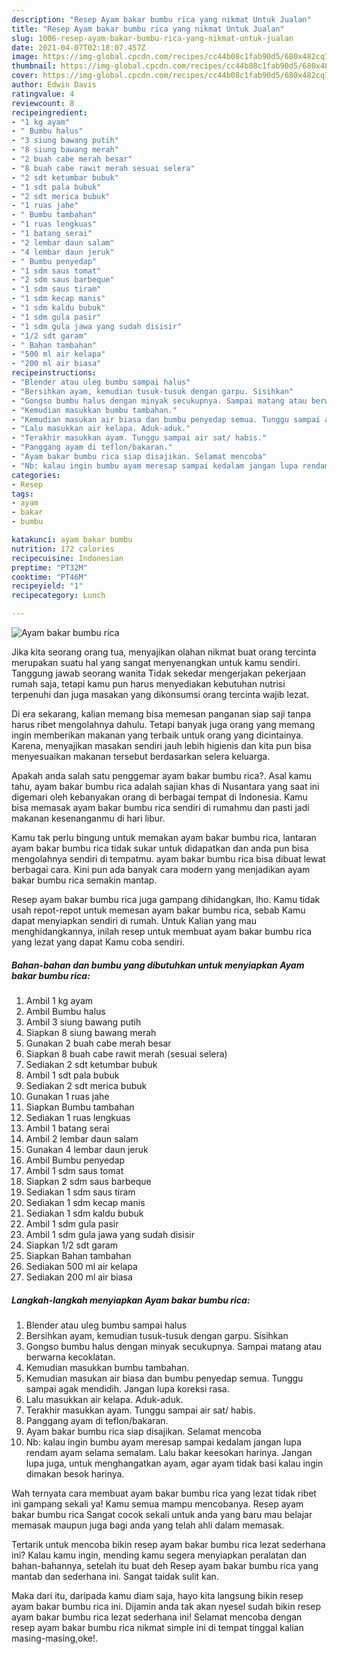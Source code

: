 ```yaml
---
description: "Resep Ayam bakar bumbu rica yang nikmat Untuk Jualan"
title: "Resep Ayam bakar bumbu rica yang nikmat Untuk Jualan"
slug: 1006-resep-ayam-bakar-bumbu-rica-yang-nikmat-untuk-jualan
date: 2021-04-07T02:18:07.457Z
image: https://img-global.cpcdn.com/recipes/cc44b08c1fab90d5/680x482cq70/ayam-bakar-bumbu-rica-foto-resep-utama.jpg
thumbnail: https://img-global.cpcdn.com/recipes/cc44b08c1fab90d5/680x482cq70/ayam-bakar-bumbu-rica-foto-resep-utama.jpg
cover: https://img-global.cpcdn.com/recipes/cc44b08c1fab90d5/680x482cq70/ayam-bakar-bumbu-rica-foto-resep-utama.jpg
author: Edwin Davis
ratingvalue: 4
reviewcount: 8
recipeingredient:
- "1 kg ayam"
- " Bumbu halus"
- "3 siung bawang putih"
- "8 siung bawang merah"
- "2 buah cabe merah besar"
- "8 buah cabe rawit merah sesuai selera"
- "2 sdt ketumbar bubuk"
- "1 sdt pala bubuk"
- "2 sdt merica bubuk"
- "1 ruas jahe"
- " Bumbu tambahan"
- "1 ruas lengkuas"
- "1 batang serai"
- "2 lembar daun salam"
- "4 lembar daun jeruk"
- " Bumbu penyedap"
- "1 sdm saus tomat"
- "2 sdm saus barbeque"
- "1 sdm saus tiram"
- "1 sdm kecap manis"
- "1 sdm kaldu bubuk"
- "1 sdm gula pasir"
- "1 sdm gula jawa yang sudah disisir"
- "1/2 sdt garam"
- " Bahan tambahan"
- "500 ml air kelapa"
- "200 ml air biasa"
recipeinstructions:
- "Blender atau uleg bumbu sampai halus"
- "Bersihkan ayam, kemudian tusuk-tusuk dengan garpu. Sisihkan"
- "Gongso bumbu halus dengan minyak secukupnya. Sampai matang atau berwarna kecoklatan."
- "Kemudian masukkan bumbu tambahan."
- "Kemudian masukan air biasa dan bumbu penyedap semua. Tunggu sampai agak mendidih. Jangan lupa koreksi rasa."
- "Lalu masukkan air kelapa. Aduk-aduk."
- "Terakhir masukkan ayam. Tunggu sampai air sat/ habis."
- "Panggang ayam di teflon/bakaran."
- "Ayam bakar bumbu rica siap disajikan. Selamat mencoba"
- "Nb: kalau ingin bumbu ayam meresap sampai kedalam jangan lupa rendam ayam selama semalam. Lalu bakar keesokan harinya. Jangan lupa juga, untuk menghangatkan ayam, agar ayam tidak basi kalau ingin dimakan besok harinya."
categories:
- Resep
tags:
- ayam
- bakar
- bumbu

katakunci: ayam bakar bumbu 
nutrition: 172 calories
recipecuisine: Indonesian
preptime: "PT32M"
cooktime: "PT46M"
recipeyield: "1"
recipecategory: Lunch

---
```



![Ayam bakar bumbu rica](https://img-global.cpcdn.com/recipes/cc44b08c1fab90d5/680x482cq70/ayam-bakar-bumbu-rica-foto-resep-utama.jpg)

Jika kita seorang orang tua, menyajikan olahan nikmat buat orang tercinta merupakan suatu hal yang sangat menyenangkan untuk kamu sendiri. Tanggung jawab seorang  wanita Tidak sekedar mengerjakan pekerjaan rumah saja, tetapi kamu pun harus menyediakan kebutuhan nutrisi terpenuhi dan juga masakan yang dikonsumsi orang tercinta wajib lezat.

Di era  sekarang, kalian memang bisa memesan panganan siap saji tanpa harus ribet mengolahnya dahulu. Tetapi banyak juga orang yang memang ingin memberikan makanan yang terbaik untuk orang yang dicintainya. Karena, menyajikan masakan sendiri jauh lebih higienis dan kita pun bisa menyesuaikan makanan tersebut berdasarkan selera keluarga. 



Apakah anda salah satu penggemar ayam bakar bumbu rica?. Asal kamu tahu, ayam bakar bumbu rica adalah sajian khas di Nusantara yang saat ini digemari oleh kebanyakan orang di berbagai tempat di Indonesia. Kamu bisa memasak ayam bakar bumbu rica sendiri di rumahmu dan pasti jadi makanan kesenanganmu di hari libur.

Kamu tak perlu bingung untuk memakan ayam bakar bumbu rica, lantaran ayam bakar bumbu rica tidak sukar untuk didapatkan dan anda pun bisa mengolahnya sendiri di tempatmu. ayam bakar bumbu rica bisa dibuat lewat berbagai cara. Kini pun ada banyak cara modern yang menjadikan ayam bakar bumbu rica semakin mantap.

Resep ayam bakar bumbu rica juga gampang dihidangkan, lho. Kamu tidak usah repot-repot untuk memesan ayam bakar bumbu rica, sebab Kamu dapat menyiapkan sendiri di rumah. Untuk Kalian yang mau menghidangkannya, inilah resep untuk membuat ayam bakar bumbu rica yang lezat yang dapat Kamu coba sendiri.

<!--inarticleads1-->

##### Bahan-bahan dan bumbu yang dibutuhkan untuk menyiapkan Ayam bakar bumbu rica:

1. Ambil 1 kg ayam
1. Ambil  Bumbu halus
1. Ambil 3 siung bawang putih
1. Siapkan 8 siung bawang merah
1. Gunakan 2 buah cabe merah besar
1. Siapkan 8 buah cabe rawit merah (sesuai selera)
1. Sediakan 2 sdt ketumbar bubuk
1. Ambil 1 sdt pala bubuk
1. Sediakan 2 sdt merica bubuk
1. Gunakan 1 ruas jahe
1. Siapkan  Bumbu tambahan
1. Sediakan 1 ruas lengkuas
1. Ambil 1 batang serai
1. Ambil 2 lembar daun salam
1. Gunakan 4 lembar daun jeruk
1. Ambil  Bumbu penyedap
1. Ambil 1 sdm saus tomat
1. Siapkan 2 sdm saus barbeque
1. Sediakan 1 sdm saus tiram
1. Sediakan 1 sdm kecap manis
1. Sediakan 1 sdm kaldu bubuk
1. Ambil 1 sdm gula pasir
1. Ambil 1 sdm gula jawa yang sudah disisir
1. Siapkan 1/2 sdt garam
1. Siapkan  Bahan tambahan
1. Sediakan 500 ml air kelapa
1. Sediakan 200 ml air biasa




<!--inarticleads2-->

##### Langkah-langkah menyiapkan Ayam bakar bumbu rica:

1. Blender atau uleg bumbu sampai halus
1. Bersihkan ayam, kemudian tusuk-tusuk dengan garpu. Sisihkan
1. Gongso bumbu halus dengan minyak secukupnya. Sampai matang atau berwarna kecoklatan.
1. Kemudian masukkan bumbu tambahan.
1. Kemudian masukan air biasa dan bumbu penyedap semua. Tunggu sampai agak mendidih. Jangan lupa koreksi rasa.
1. Lalu masukkan air kelapa. Aduk-aduk.
1. Terakhir masukkan ayam. Tunggu sampai air sat/ habis.
1. Panggang ayam di teflon/bakaran.
1. Ayam bakar bumbu rica siap disajikan. Selamat mencoba
1. Nb: kalau ingin bumbu ayam meresap sampai kedalam jangan lupa rendam ayam selama semalam. Lalu bakar keesokan harinya. Jangan lupa juga, untuk menghangatkan ayam, agar ayam tidak basi kalau ingin dimakan besok harinya.




Wah ternyata cara membuat ayam bakar bumbu rica yang lezat tidak ribet ini gampang sekali ya! Kamu semua mampu mencobanya. Resep ayam bakar bumbu rica Sangat cocok sekali untuk anda yang baru mau belajar memasak maupun juga bagi anda yang telah ahli dalam memasak.

Tertarik untuk mencoba bikin resep ayam bakar bumbu rica lezat sederhana ini? Kalau kamu ingin, mending kamu segera menyiapkan peralatan dan bahan-bahannya, setelah itu buat deh Resep ayam bakar bumbu rica yang mantab dan sederhana ini. Sangat taidak sulit kan. 

Maka dari itu, daripada kamu diam saja, hayo kita langsung bikin resep ayam bakar bumbu rica ini. Dijamin anda tak akan nyesel sudah bikin resep ayam bakar bumbu rica lezat sederhana ini! Selamat mencoba dengan resep ayam bakar bumbu rica nikmat simple ini di tempat tinggal kalian masing-masing,oke!.


